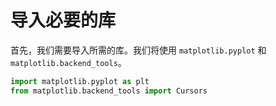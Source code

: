 # 导入必要的库

首先，我们需要导入所需的库。我们将使用 `matplotlib.pyplot` 和 `matplotlib.backend_tools`。

```python
import matplotlib.pyplot as plt
from matplotlib.backend_tools import Cursors
```
